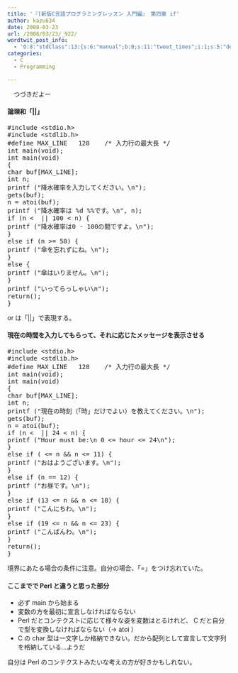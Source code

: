 ```yaml
---
title: '『[新版C言語プログラミングレッスン 入門編』 第四章 if'
author: kazu634
date: 2008-03-23
url: /2008/03/23/_922/
wordtwit_post_info:
  - 'O:8:"stdClass":13:{s:6:"manual";b:0;s:11:"tweet_times";i:1;s:5:"delay";i:0;s:7:"enabled";i:1;s:10:"separation";s:2:"60";s:7:"version";s:3:"3.7";s:14:"tweet_template";b:0;s:6:"status";i:2;s:6:"result";a:0:{}s:13:"tweet_counter";i:2;s:13:"tweet_log_ids";a:1:{i:0;i:3867;}s:9:"hash_tags";a:0:{}s:8:"accounts";a:1:{i:0;s:7:"kazu634";}}'
categories:
  - C
  - Programming

---
```

<div class="section">
<p>
    　つづきだよー
</p>
  
<p>
<a name="seemore"></a>
</p>
  
<h4>
    論理和「||」
</h4>
  
<pre class="syntax-highlight">
<span class="synPreProc">#include </span><span class="synConstant">&#60;stdio.h&#62;</span>
<span class="synPreProc">#include </span><span class="synConstant">&#60;stdlib.h&#62;</span>
<span class="synPreProc">#define MAX_LINE	</span><span class="synConstant">128</span><span class="synPreProc">	</span><span class="synComment">/* 入力行の最大長 */</span>
<span class="synType">int</span> main(<span class="synType">void</span>);
<span class="synType">int</span> main(<span class="synType">void</span>)
{
<span class="synType">char</span> buf[MAX_LINE];
<span class="synType">int</span> n;
printf (<span class="synConstant">&#34;降水確率を入力してください。</span><span class="synSpecial">\n</span><span class="synConstant">&#34;</span>);
gets(buf);
n = atoi(buf);
printf (<span class="synConstant">&#34;降水確率は </span><span class="synSpecial">%d</span><span class="synConstant"> </span><span class="synSpecial">%%</span><span class="synConstant">です。</span><span class="synSpecial">\n</span><span class="synConstant">&#34;</span>, n);
<span class="synStatement">if</span> (n &#60; <span class="synConstant"></span> || <span class="synConstant">100</span> &#60; n) {
printf (<span class="synConstant">&#34;降水確率は0 - 100の間ですよ。</span><span class="synSpecial">\n</span><span class="synConstant">&#34;</span>);
}
<span class="synStatement">else</span> <span class="synStatement">if</span> (n &#62;= <span class="synConstant">50</span>) {
printf (<span class="synConstant">&#34;傘を忘れずにね。</span><span class="synSpecial">\n</span><span class="synConstant">&#34;</span>);
}
<span class="synStatement">else</span> {
printf (<span class="synConstant">&#34;傘はいりません。</span><span class="synSpecial">\n</span><span class="synConstant">&#34;</span>);
}
printf (<span class="synConstant">&#34;いってらっしゃい</span><span class="synSpecial">\n</span><span class="synConstant">&#34;</span>);
<span class="synStatement">return</span>(<span class="synConstant"></span>);
}
</pre>
  
<p>
    or は「||」で表現する。
</p>
  
<h4>
    現在の時間を入力してもらって、それに応じたメッセージを表示させる
</h4>
  
<pre class="syntax-highlight">
<span class="synPreProc">#include </span><span class="synConstant">&#60;stdio.h&#62;</span>
<span class="synPreProc">#include </span><span class="synConstant">&#60;stdlib.h&#62;</span>
<span class="synPreProc">#define MAX_LINE	</span><span class="synConstant">128</span><span class="synPreProc">	</span><span class="synComment">/* 入力行の最大長 */</span>
<span class="synType">int</span> main(<span class="synType">void</span>);
<span class="synType">int</span> main(<span class="synType">void</span>)
{
<span class="synType">char</span> buf[MAX_LINE];
<span class="synType">int</span> n;
printf (<span class="synConstant">&#34;現在の時刻（「時」だけでよい）を教えてください。</span><span class="synSpecial">\n</span><span class="synConstant">&#34;</span>);
gets(buf);
n = atoi(buf);
<span class="synStatement">if</span> (n &#60; <span class="synConstant"></span> || <span class="synConstant">24</span> &#60; n) {
printf (<span class="synConstant">&#34;Hour must be:</span><span class="synSpecial">\n</span><span class="synConstant"> 0 &#60;= hour &#60;= 24</span><span class="synSpecial">\n</span><span class="synConstant">&#34;</span>);
}
<span class="synStatement">else</span> <span class="synStatement">if</span> (<span class="synConstant"></span> &#60;= n &#38;&#38; n &#60;= <span class="synConstant">11</span>) {
printf (<span class="synConstant">&#34;おはようございます。</span><span class="synSpecial">\n</span><span class="synConstant">&#34;</span>);
}
<span class="synStatement">else</span> <span class="synStatement">if</span> (n == <span class="synConstant">12</span>) {
printf (<span class="synConstant">&#34;お昼です。</span><span class="synSpecial">\n</span><span class="synConstant">&#34;</span>);
}
<span class="synStatement">else</span> <span class="synStatement">if</span> (<span class="synConstant">13</span> &#60;= n &#38;&#38; n &#60;= <span class="synConstant">18</span>) {
printf (<span class="synConstant">&#34;こんにちわ。</span><span class="synSpecial">\n</span><span class="synConstant">&#34;</span>);
}
<span class="synStatement">else</span> <span class="synStatement">if</span> (<span class="synConstant">19</span> &#60;= n &#38;&#38; n &#60;= <span class="synConstant">23</span>) {
printf (<span class="synConstant">&#34;こんばんわ。</span><span class="synSpecial">\n</span><span class="synConstant">&#34;</span>);
}
<span class="synStatement">return</span>(<span class="synConstant"></span>);
}
</pre>
  
<p>
    境界にあたる場合の条件に注意。自分の場合、「=」をつけ忘れていた。
</p>
  
<h4>
    ここまでで Perl と違うと思った部分
</h4>
  
<ul>
<li>
      必ず main から始まる
</li>
<li>
      変数の方を最初に宣言しなければならない
</li>
<li>
      Perl だとコンテクストに応じて様々な姿を変数はとるけれど、 C だと自分で型を変換しなければならない（→ atoi ）
</li>
<li>
      C の char 型は一文字しか格納できない。だから配列として宣言して文字列を格納している…ようだ
</li>
</ul>
  
<p>
    自分は Perl のコンテクストみたいな考えの方が好きかもしれない。
</p>
</div>